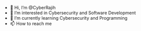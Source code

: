 - 👋 Hi, I’m @CyberRajih
- 👀 I’m interested in Cybersecurity and Software Development
- 🌱 I’m currently learning Cybersecurity and Programming 
- 📫 How to reach me 

<!---
CyberRajih/CyberRajih is a motivated student that is interested in getting into tech.
--->
